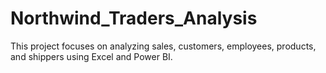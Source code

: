 # Northwind_Traders_Analysis
This project focuses on analyzing sales, customers, employees, products, and shippers using Excel and Power BI. 
